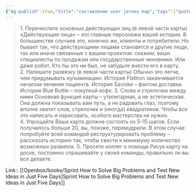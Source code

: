 ```yaml
---
{"dg-publish":true,"title":"составление user jorney map","tags":["quotes"],"date":"2024-03-02T09:37:27+03:00","modified_at":"2024-04-10T09:50:44+03:00","aliases":"составление user jorney map","dg-path":"/quotes/202403020937.md","permalink":"/quotes/202403020937/","dgPassFrontmatter":true}
---
```



> 1. Перечислите основных действующих лиц (в левой части карты)
«Действующие лица» – это главные персонажи вашей истории. В большинстве случаев это, конечно же, клиенты и потребители. Но бывает так, что действующими лицами становятся и другие люди, так или иначе связанные с вашим проектом: скажем, ваши специалисты по продажам или государственные чиновники. Или даже робот. Кто бы это ни был, не забудьте внести его в карту.
> 2. Напишите развязку (в левой части карты)
Обычно это легче, чем придумывать кульминацию. История FlatIron заканчивается началом лечения пациента. История Savioke – фактом доставки. История Blue Bottle – покупкой кофе.
> 3. Слова и стрелочки между ними
Основная функция карты – утилитарная, а не эстетическая. Она должна показывать вам путь, а не радовать глаз, поэтому вполне хватит слов, стрелочек и (иногда) квадратиков. Чтобы все это написать и нарисовать, особого мастерства не нужно.
> 4. Упрощайте
Ваша карта должна состоять из 5–15 шагов. Если получилось больше 20, вы, похоже, перемудрили. В этом случае попробуйте всей командой реструктурировать проблему – рассказать историю так, чтобы свести к минимуму количество возможных развилок.
> 5. Просите коллег о помощи
Рисуя карту на доске, постоянно спрашивайте у своей команды, правильно ли вы все делаете.

Link:: [[Openbox/books/Sprint How to Solve Big Problems and Test New Ideas in Just Five Days|Sprint How to Solve Big Problems and Test New Ideas in Just Five Days]]
